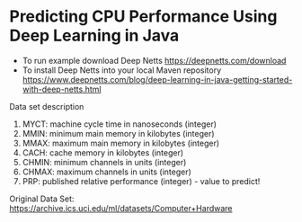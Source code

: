 # Predicting CPU Performance Using Deep Learning in Java

* To run example download Deep Netts https://deepnetts.com/download
* To install Deep Netts into your local Maven repository https://www.deepnetts.com/blog/deep-learning-in-java-getting-started-with-deep-netts.html
 
Data set description
 
1. MYCT: machine cycle time in nanoseconds (integer)
2. MMIN: minimum main memory in kilobytes (integer)
3. MMAX: maximum main memory in kilobytes (integer)
4. CACH: cache memory in kilobytes (integer)
5. CHMIN: minimum channels in units (integer)
6. CHMAX: maximum channels in units (integer)
7. PRP: published relative performance (integer)  - value to predict!
 
Original Data Set: https://archive.ics.uci.edu/ml/datasets/Computer+Hardware
